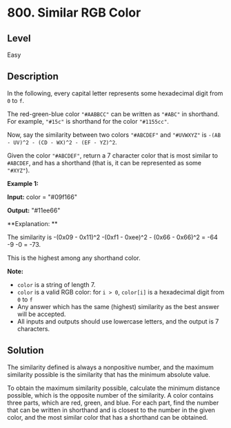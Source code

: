 # 800. Similar RGB Color
## Level
Easy

## Description
In the following, every capital letter represents some hexadecimal digit from `0` to `f`.

The red-green-blue color `"#AABBCC"` can be written as `"#ABC"` in shorthand. For example, `"#15c"` is shorthand for the color `"#1155cc"`.

Now, say the similarity between two colors `"#ABCDEF"` and `"#UVWXYZ"` is `-(AB - UV)^2 - (CD - WX)^2 - (EF - YZ)^2`.

Given the color `"#ABCDEF"`, return a 7 character color that is most similar to `#ABCDEF`, and has a shorthand (that is, it can be represented as some `"#XYZ"`).

**Example 1:**

**Input:** color = "#09f166"

**Output:** "#11ee66"

**Explanation:  **

The similarity is -(0x09 - 0x11)^2 -(0xf1 - 0xee)^2 - (0x66 - 0x66)^2 = -64 -9 -0 = -73.

This is the highest among any shorthand color.

**Note:**

* `color` is a string of length 7.
* `color` is a valid RGB color: for `i > 0`, `color[i]` is a hexadecimal digit from `0` to `f`
* Any answer which has the same (highest) similarity as the best answer will be accepted.
* All inputs and outputs should use lowercase letters, and the output is 7 characters.

## Solution
The similarity defined is always a nonpositive number, and the maximum similarity possible is the similarity that has the minimum absolute value.

To obtain the maximum similarity possible, calculate the minimum distance possible, which is the opposite number of the similarity. A color contains three parts, which are red, green, and blue. For each part, find the number that can be written in shorthand and is closest to the number in the given color, and the most similar color that has a shorthand can be obtained.

